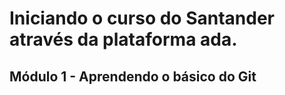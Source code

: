 # Iniciando o curso do Santander através da plataforma ada.

## Módulo 1 - Aprendendo o básico do Git